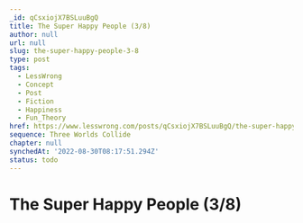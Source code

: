 ```yaml
---
_id: qCsxiojX7BSLuuBgQ
title: The Super Happy People (3/8)
author: null
url: null
slug: the-super-happy-people-3-8
type: post
tags:
  - LessWrong
  - Concept
  - Post
  - Fiction
  - Happiness
  - Fun_Theory
href: https://www.lesswrong.com/posts/qCsxiojX7BSLuuBgQ/the-super-happy-people-3-8
sequence: Three Worlds Collide
chapter: null
synchedAt: '2022-08-30T08:17:51.294Z'
status: todo
---
```


# The Super Happy People (3/8)
